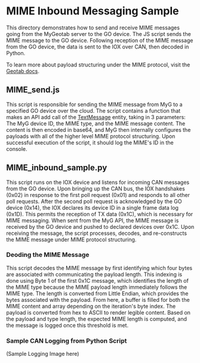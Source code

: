 # MIME Inbound Messaging Sample
This directory demonstrates how to send and receive MIME messages going from the MyGeotab server to the GO device. The JS script sends the MIME message to the GO device. Following reception of the MIME message from the GO device, the data is sent to the IOX over CAN, then decoded in Python.

To learn more about payload structuring under the MIME protocol, visit the [Geotab docs](https://developers.geotab.com/hardware/guides/mimeProtocol).

## MIME_send.js
This script is responsible for sending the MIME message from MyG to a specified GO device over the cloud. The script contains a function that makes an API add call of the [TextMessage](https://developers.geotab.com/myGeotab/apiReference/objects/TextMessage) entity, taking in 3 parameters: The MyG device ID, the MIME type, and the MIME message content. The content is then encoded in base64, and MyG then internally configures the payloads with all of the higher level MIME protocol structuring. Upon successful execution of the script, it should log the MIME's ID in the console.

## MIME_inbound_sample.py
This script runs on the IOX device and listens for incoming CAN messages from the GO device. Upon bringing up the CAN bus, the IOX handshakes (0x02) in response to the first poll request (0x01) and responds to all other poll requests. After the second poll request is acknowledged by the GO device (0x14), the IOX declares its device ID in a single frame data log (0x1D). This permits the reception of TX data (0x1C), which is necessary for MIME messaging. When sent from the MyG API, the MIME message is received by the GO device and pushed to declared devices over 0x1C. Upon receiving the message, the script processes, decodes, and re-constructs the MIME message under MIME protocol structuring.

### Deoding the MIME Message
This script decodes the MIME message by first identifying which four bytes are associated with communicating the payload length. This indexing is done using Byte 1 of the first 0x1C message, which identifies the length of the MIME type because the MIME payload length immediately follows the MIME type. The length is converted from Little Endian, which provides the bytes associated with the payload. From here, a buffer is filled for both the MIME content and array depending on the iteration's byte index. The payload is converted from hex to ASCII to render legible content. Based on the payload and type length, the expected MIME length is computed, and the message is logged once this threshold is met.

### Sample CAN Logging from Python Script

(Sample Logging Image here)